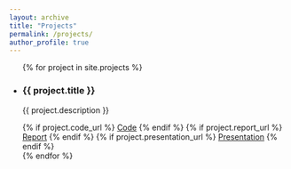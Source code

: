```yaml
---
layout: archive
title: "Projects"
permalink: /projects/
author_profile: true
---
```


<ul>
{% for project in site.projects %}
<li>
   <h3>{{ project.title }}</h3>
   <p>{{ project.description }}</p>
   {% if project.code_url %}
      <a href="{{ project.code_url }}" class="btn">Code</a>
   {% endif %}
   {% if project.report_url %}
      <a href="{{ project.report_url }}" class="btn">Report</a>
   {% endif %}
   {% if project.presentation_url %}
      <a href="{{ project.presentation_url }}" class="btn">Presentation</a>
   {% endif %}
</li>
{% endfor %}
</ul>
